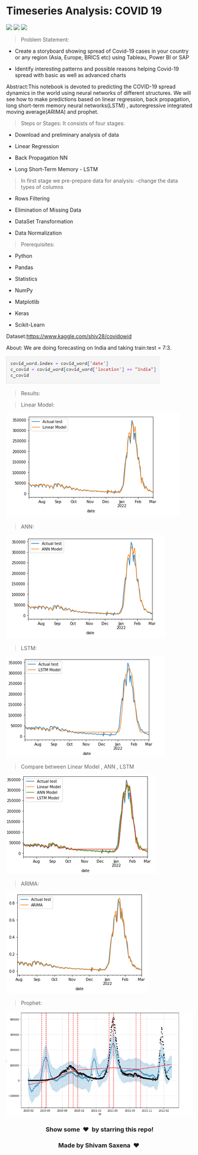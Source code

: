 # Timeseries Analysis: COVID 19


![](https://img.shields.io/badge/Programming_Language-Python-blue.svg)
![](https://img.shields.io/badge/Main_Tool_Used-Jupyter_Notebook-orange.svg)
![](https://img.shields.io/badge/Status-Complete-green.svg)

> Problem Statement:
- Create a storyboard showing spread of Covid-19 cases in your country or any
region (Asia, Europe, BRICS etc) using Tableau, Power BI or SAP <br>

- Identify interesting patterns and possible reasons helping Covid-19 spread with
basic as well as advanced charts 

Abstract:This notebook is devoted to predicting the COVID-19 spread dynamics in the world using neural networks of different structures. We will see how to make predictions based on linear regression, back propagation, long short-term memory neural networks(LSTM) , autoregressive integrated moving average(ARIMA) and prophet.

>Steps or Stages:
>It consists of four stages:
- Download and preliminary analysis of data

- Linear Regression

- Back Propagation NN

- Long Short-Term Memory - LSTM

>In first stage we pre-prepare data for analysis:
-change the data types of columns

- Rows Filtering

- Elimination of Missing Data

- DataSet Transformation

- Data Normalization

>Prerequisites:
- Python

- Pandas

- Statistics

- NumPy

- Matplotlib

- Keras

- Scikit-Learn

Dataset:https://www.kaggle.com/shiv28/covidowid

About: We are doing forecasting on India and taking train:test = 7:3.

![alt text](https://github.com/shivam-s16/Covid_Third_Wave_Forecasting/blob/main/results/country.png)

>Results:

>Linear Model:

![alt text](https://github.com/shivam-s16/Covid_Third_Wave_Forecasting/blob/main/results/linear1.png)

>ANN:

![alt text](https://github.com/shivam-s16/Covid_Third_Wave_Forecasting/blob/main/results/ann.png)

>LSTM:

![alt text](https://github.com/shivam-s16/Covid_Third_Wave_Forecasting/blob/main/results/lstm.png)

>Compare between Linear Model , ANN , LSTM

![alt text](https://github.com/shivam-s16/Covid_Third_Wave_Forecasting/blob/main/results/3-together.png)

>ARIMA:

![alt text](https://github.com/shivam-s16/Covid_Third_Wave_Forecasting/blob/main/results/arima.png)

>Prophet:

![alt text](https://github.com/shivam-s16/Covid_Third_Wave_Forecasting/blob/main/results/prophet.png)

<h3 align="center">Show some &nbsp;❤️&nbsp; by starring this repo! </h3>

<h3 align="center">Made by Shivam Saxena &nbsp;❤️&nbsp;</h3>

